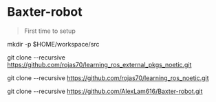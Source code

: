 # Baxter-robot
> First time to setup

mkdir -p $HOME/workspace/src

git clone --recursive https://github.com/rojas70/learning_ros_external_pkgs_noetic.git

git clone --recursive https://github.com/rojas70/learning_ros_noetic.git

git clone --recursive https://github.com/AlexLam616/Baxter-robot.git

